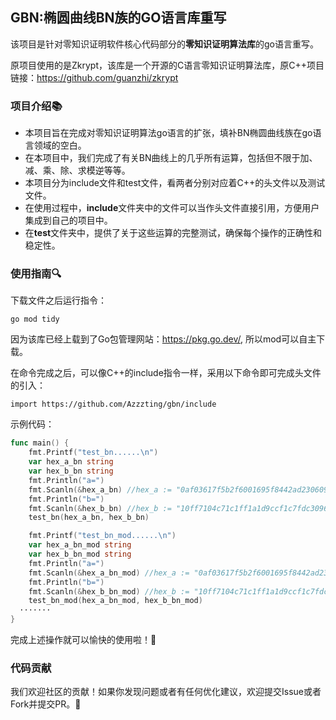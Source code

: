 ## GBN:椭圆曲线BN族的GO语言库重写
该项目是针对零知识证明软件核心代码部分的**零知识证明算法库**的go语言重写。

原项目使用的是Zkrypt，该库是一个开源的C语言零知识证明算法库，原C++项目链接：https://github.com/guanzhi/zkrypt
### 项目介绍📚
* 本项目旨在完成对零知识证明算法go语言的扩张，填补BN椭圆曲线族在go语言领域的空白。
* 在本项目中，我们完成了有关BN曲线上的几乎所有运算，包括但不限于加、减、乘、除、求模逆等等。
* 本项目分为include文件和test文件，看两者分别对应着C++的头文件以及测试文件。
* 在使用过程中，**include**文件夹中的文件可以当作头文件直接引用，方便用户集成到自己的项目中。
* 在**test**文件夹中，提供了关于这些运算的完整测试，确保每个操作的正确性和稳定性。
### 使用指南🔍
下载文件之后运行指令：
```
go mod tidy
```
因为该库已经上载到了Go包管理网站：https://pkg.go.dev/, 所以mod可以自主下载。

在命令完成之后，可以像C++的include指令一样，采用以下命令即可完成头文件的引入：
```
import https://github.com/Azzzting/gbn/include
```
示例代码：
```go
func main() {
	fmt.Printf("test_bn......\n")
	var hex_a_bn string
	var hex_b_bn string
	fmt.Println("a=")
	fmt.Scanln(&hex_a_bn) //hex_a := "0af03617f5b2f6001695f8442ad230609b9e97edf973850f543305a01448ae2f"
	fmt.Println("b=")
	fmt.Scanln(&hex_b_bn) //hex_b := "10ff7104c71c1ff1a1d9ccf1c7fdc30966466ea4eaaab2e6b0ecccd3ef46586d"
	test_bn(hex_a_bn, hex_b_bn)

	fmt.Printf("test_bn_mod......\n")
	var hex_a_bn_mod string
	var hex_b_bn_mod string
	fmt.Println("a=")
	fmt.Scanln(&hex_a_bn_mod) //hex_a := "0af03617f5b2f6001695f8442ad230609b9e97edf973850f543305a01448ae2f"
	fmt.Println("b=")
	fmt.Scanln(&hex_b_bn_mod) //hex_b := "10ff7104c71c1ff1a1d9ccf1c7fdc30966466ea4eaaab2e6b0ecccd3ef46586d"
	test_bn_mod(hex_a_bn_mod, hex_b_bn_mod)
  ·······
}
```

完成上述操作就可以愉快的使用啦！🎉

### 代码贡献
我们欢迎社区的贡献！如果你发现问题或者有任何优化建议，欢迎提交Issue或者Fork并提交PR。🚀
